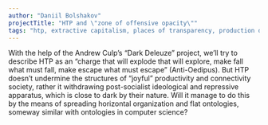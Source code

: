 ```yaml
---
author: "Daniil Bolshakov"
projectTitle: "HTP and \"zone of offensive opacity\""
tags: "htp, extractive capitalism, places of transparency, production drama, speculative synthesis"
---
```

With the help of the Andrew Culp’s “Dark Deleuze” project, we’ll try to describe HTP as an “charge that will explode that will explore, make fall what must fall, make escape what must escape” (Anti-Oedipus). But HTP doesn’t undermine the structures of “joyful” productivity and connectivity society, rather it withdrawing post-socialist ideological and repressive apparatus, which is close to dark by their nature. Will it manage to do this by the means of spreading horizontal organization and flat ontologies, someway similar with ontologies in computer science?
